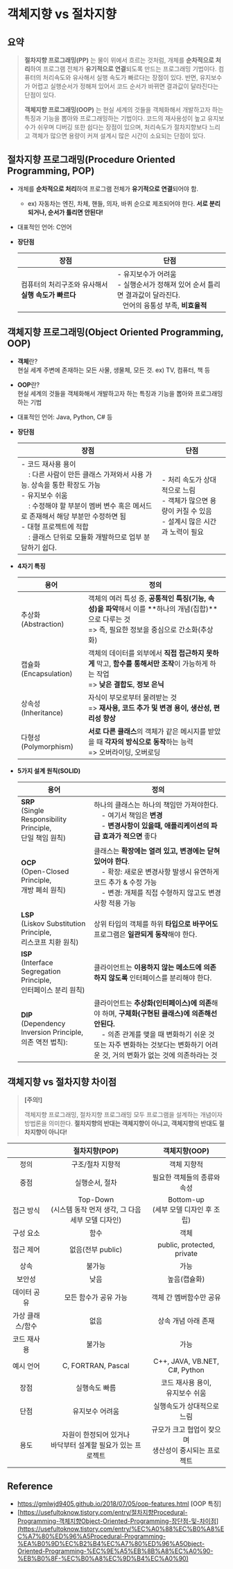 # 객체지향 vs 절차지향

## 요약

>**절차지향 프로그래밍(PP)** 는 물이 위에서 흐르는 것처럼, 개체를 **순차적으로 처리**하여 프로그램 전체가 **유기적으로 연결**되도록 만드는 프로그래밍 기법이다. 컴퓨터의 처리속도와 유사해서 실행 속도가 빠르다는 장점이 있다. 반면, 유지보수가 어렵고 실행순서가 정해져 있어서 코드 순서가 바뀌면 결과값이 달라진다는 단점이 있다.
>
>**객체지향 프로그래밍(OOP)** 는  현실 세계의 것들을 객체화해서 개발하고자 하는 특징과 기능을 뽑아와 프로그래밍하는 기법이다. 코드의 재사용성이 높고 유지보수가 쉬우며 디버깅 또한 쉽다는 장점이 있으며, 처리속도가 절차지향보다 느리고 객체가 많으면 용량이 커져 설계시 많은 시간이 소요되는 단점이 있다.

## 절차지향 프로그래밍(Procedure Oriented Programming, POP)

- 개체를 **순차적으로 처리**하여 프로그램 전체가 **유기적으로 연결**되어야 함.

  - ex) 자동차는 엔진, 차체, 핸들, 의자, 바퀴 순으로 제조되어야 한다. **서로 분리되거나, 순서가 틀리면 안된다!**

- 대표적인 언어: C언어

- **장단점**

  | 장점                                                | 단점                                                         |
  | --------------------------------------------------- | ------------------------------------------------------------ |
  | 컴퓨터의 처리구조와 유사해서 **실행 속도가 빠르다** | - 유지보수가 어려움<br />- 실행순서가 정해져 있어 순서 틀리면 결과값이 달라진다.<br/>&nbsp;&nbsp;&nbsp;언어의 융통성 부족, **비효율적** |

## 객체지향 프로그래밍(Object Oriented Programming, OOP)

- **객체**란? <br/> 현실 세계  주변에 존재하는 모든 사물, 생물체, 모든 것. ex) TV, 컴퓨터, 책 등

- **OOP**란?<br/> 현실 세계의 것들을 객체화해서 개발하고자 하는 특징과 기능을 뽑아와 프로그래밍하는 기법
- 대표적인 언어: Java, Python, C# 등

- **장단점**

  | 장점                                                         | 단점                                                         |
  | ------------------------------------------------------------ | ------------------------------------------------------------ |
  | - 코드 재사용 용이<br/>&nbsp;&nbsp;&nbsp; : 다른 사람이 만든 클래스 가져와서 사용 가능. 상속을 통한 확장도 가능<br />- 유지보수 쉬움<br/>&nbsp;&nbsp;&nbsp; : 수정해야 할 부분이 멤버 변수 혹은 메서드로 존재해서 해당 부분만 수정하면 됨<br />- 대형 프로젝트에 적합<br/>&nbsp;&nbsp;&nbsp; : 클래스 단위로 모듈화 개발하므로 업부 분담하기 쉽다. | - 처리 속도가 상대적으로 느림<br />- 객체가 많으면 용량이 커질 수 있음<br />- 설계시 많은 시간과 노력이 필요 |

- **4자기 특징**

  | 용어                  | 정의                                                         |
  | --------------------- | ------------------------------------------------------------ |
  | 추상화(Abstraction)   | 객체의 여러 특성 중, **공통적인 특징(기능, 속성)을 파악**해서 이를 **하나의 개념(집합)**으로 다루는 것<br/>=> 즉, 필요한 정보을 중심으로 간소화(추상화) |
  | 캡슐화(Encapsulation) | 객체의 데이터를 외부에서 **직접 접근하지 못하게** 막고, **함수를 통해서만 조작**이 가능하게 하는 작업<br/> => **낮은 결합도**, **정보 은닉** |
  | 상속성(Inheritance)   | 자식이 부모로부터 물려받는 것<br />=> **재사용, 코드 추가 및 변경 용이, 생산성, 편리성  향상** |
  | 다형성(Polymorphism)  | **서로 다른 클래스**의 객체가 같은 메시지를 받았을 때 **각자의 방식으로 동작**하는 능력<br />=> 오버라이딩, 오버로딩 |

- **5가지 설계 원칙(SOLID)**

  | 용어                                                         | 정의                                                         |
  | ------------------------------------------------------------ | ------------------------------------------------------------ |
  | **SRP**<br/>(Single Responsibility Principle, <br/>단일 책임 원칙) | 하나의 클래스는 하나의 책임만 가져야한다.<br />&nbsp;&nbsp;&nbsp;&nbsp;- 여기서 책임은 **변경**<br />&nbsp;&nbsp;&nbsp;&nbsp;- **변경사항이 있을때, 애플리케이션의 파급 효과가 적으면** 좋다 |
  | **OCP**<br/>(Open-Closed Principle, <br/>개방 폐쇠 원칙)     | 클래스는 **확장에는 열려 있고, 변경에는 닫혀 있어야 한다**.<br />&nbsp;&nbsp;&nbsp;&nbsp;- 확장: 새로운 변경사항 발생시 유연하게 코드 추가 & 수정 가능<br />&nbsp;&nbsp;&nbsp;&nbsp;- 변경: 개체를 직접 수형하지 않고도 변경사항 적용 가능 |
  | **LSP**<br/>(Liskov Substitution Principle, <br/>리스코프 치환 원칙) | 상위 타입의 객체를 하위 **타입으로 바꾸어도** 프로그램은 **일관되게 동작**해야 한다. |
  | **ISP**<br/>(Interface Segregation Principle, <br/>인터페이스 분리 원칙) | 클라이언트는 **이용하지 않는 메소드에 의존하지 않도록** 인터페이스를 분리해야 한다. |
  | **DIP**<br/>(Dependency Inversion Principle, <br/>의존 역전 법칙): | 클라이언트는 **추상화(인터페이스)에 의존**해야 하며, **구체화(구현된 클래스)에 의존해선 안된다.**<br />&nbsp; &nbsp; - 의존 관계를 맺을 때 변화하기 쉬운 것 또는 자주 변화하는 것보다는 변화하기 어려운 것, 거의 변화가 없는 것에 의존하라는 것 |




## 객체지향 vs 절차지향 차이점

> **[주의!]**
>
> 객체지향 프로그래밍, 절차지향 프로그래밍 모두 프로그램을 설계하는 개념이자 방법론을 의미한다. **절차지향의 반대는 객체지향이 아니고, 객체지향의 반대도 절차지향이 아니다!** 

|                  |                        절차지향(POP)                         |                       객체지향(OOP)                        |
| :--------------: | :----------------------------------------------------------: | :--------------------------------------------------------: |
|       정의       |                       구조/절차 지향적                       |                        객체 지향적                         |
|       중점       |                        실행순서, 절차                        |                필요한 객체들의 종류와 속성                 |
|    접근 방식     | Top-Down<br />(시스템 동작 먼저 생각, 그 다음 세부 모델 디자인) |         Bottom-up<br />(세부 모델 디자인 후 조립)          |
|    구성 요소     |                             함수                             |                            객체                            |
|    접근 제어     |                      없음(전부 public)                       |                 public, protected, private                 |
|       상속       |                            불가능                            |                            가능                            |
|      보안성      |                             낮음                             |                        높음(캡슐화)                        |
|   데이터 공유    |                    모든 함수가 공유 가능                     |                  객체 간 멤버함수만 공유                   |
| 가상 클래스/함수 |                             없음                             |                    상속 개념 아래 존재                     |
|   코드 재사용    |                            불가능                            |                            가능                            |
|    예시 언어     |                      C, FORTRAN, Pascal                      |               C++, JAVA, VB.NET, C#, Python                |
|       장점       |                        실행속도 빠름                         |            코드 재사용 용이, <br/>유지보수 쉬움            |
|       단점       |                       유지보수 어려움                        |                 실행속도가 상대적으로 느림                 |
|       용도       | 자원이 한정되어 있거나 <br/>바닥부터 설계할 필요가 있는 프로젝트 | 규모가 크고 협업이 잦으며 <br/> 생산성이 중시되는 프로젝트 |



## Reference

- https://gmlwjd9405.github.io/2018/07/05/oop-features.html [OOP 특징]
- [https://usefultoknow.tistory.com/entry/절차지향Procedural-Programming-객체지향Object-Oriented-Programming-장단점-및-차이점](https://usefultoknow.tistory.com/entry/%EC%A0%88%EC%B0%A8%EC%A7%80%ED%96%A5Procedural-Programming-%EA%B0%9D%EC%B2%B4%EC%A7%80%ED%96%A5Object-Oriented-Programming-%EC%9E%A5%EB%8B%A8%EC%A0%90-%EB%B0%8F-%EC%B0%A8%EC%9D%B4%EC%A0%90)

